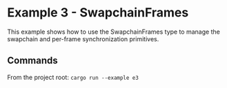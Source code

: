 # Example 3 - SwapchainFrames

This example shows how to use the SwapchainFrames type to manage the 
swapchain and per-frame synchronization primitives.

## Commands

From the project root: `cargo run --example e3`

